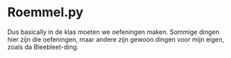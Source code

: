 # Roemmel.py

Dus basically in de klas moeten we oefeningen maken.
Sommige dingen hier zijn die oefeningen, maar andere zijn gewoon dingen voor mijn eigen, zoals da Bleebleet-ding.
